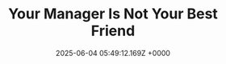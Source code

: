 ---
title: "Your Manager Is Not Your Best Friend"
link: "https://staysaasy.com/management/2025/06/02/your-manager-is-not-your-best-friend.html"
date: "2025-06-04 05:49:12.169Z +0000"
description: 
category: "articles"
---